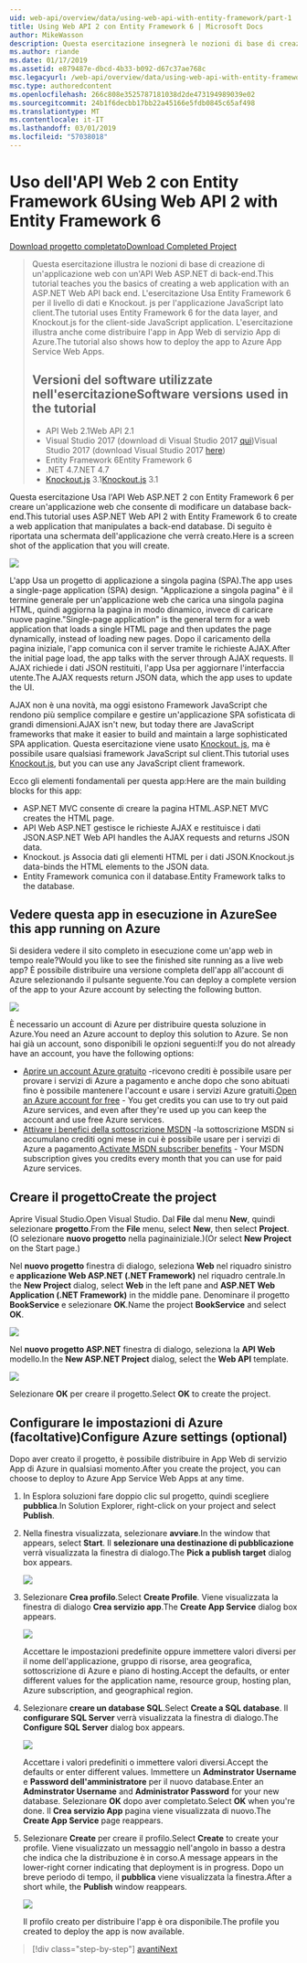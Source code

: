 ```yaml
---
uid: web-api/overview/data/using-web-api-with-entity-framework/part-1
title: Using Web API 2 con Entity Framework 6 | Microsoft Docs
author: MikeWasson
description: Questa esercitazione insegnerà le nozioni di base di creazione di un'applicazione web con un'API Web ASP.NET di back-end. L'esercitazione Usa Entity Framework 6 per il layout dei dati...
ms.author: riande
ms.date: 01/17/2019
ms.assetid: e879487e-dbcd-4b33-b092-d67c37ae768c
msc.legacyurl: /web-api/overview/data/using-web-api-with-entity-framework/part-1
msc.type: authoredcontent
ms.openlocfilehash: 266c808e3525787181038d2de473194989039e02
ms.sourcegitcommit: 24b1f6decbb17bb22a45166e5fdb0845c65af498
ms.translationtype: MT
ms.contentlocale: it-IT
ms.lasthandoff: 03/01/2019
ms.locfileid: "57038018"
---
```

<a name="using-web-api-2-with-entity-framework-6"></a><span data-ttu-id="af138-104">Uso dell'API Web 2 con Entity Framework 6</span><span class="sxs-lookup"><span data-stu-id="af138-104">Using Web API 2 with Entity Framework 6</span></span>
====================

[<span data-ttu-id="af138-105">Download progetto completato</span><span class="sxs-lookup"><span data-stu-id="af138-105">Download Completed Project</span></span>](https://github.com/MikeWasson/BookService)

> <span data-ttu-id="af138-106">Questa esercitazione illustra le nozioni di base di creazione di un'applicazione web con un'API Web ASP.NET di back-end.</span><span class="sxs-lookup"><span data-stu-id="af138-106">This tutorial teaches you the basics of creating a web application with an ASP.NET Web API back end.</span></span> <span data-ttu-id="af138-107">L'esercitazione Usa Entity Framework 6 per il livello di dati e Knockout. js per l'applicazione JavaScript lato client.</span><span class="sxs-lookup"><span data-stu-id="af138-107">The tutorial uses Entity Framework 6 for the data layer, and Knockout.js for the client-side JavaScript application.</span></span> <span data-ttu-id="af138-108">L'esercitazione illustra anche come distribuire l'app in App Web di servizio App di Azure.</span><span class="sxs-lookup"><span data-stu-id="af138-108">The tutorial also shows how to deploy the app to Azure App Service Web Apps.</span></span>
>
> ## <a name="software-versions-used-in-the-tutorial"></a><span data-ttu-id="af138-109">Versioni del software utilizzate nell'esercitazione</span><span class="sxs-lookup"><span data-stu-id="af138-109">Software versions used in the tutorial</span></span>
>
> - <span data-ttu-id="af138-110">API Web 2.1</span><span class="sxs-lookup"><span data-stu-id="af138-110">Web API 2.1</span></span>
> - <span data-ttu-id="af138-111">Visual Studio 2017 (download di Visual Studio 2017 [qui](https://visualstudio.microsoft.com/downloads/?utm_medium=microsoft&utm_source=docs.microsoft.com&utm_campaign=button+cta&utm_content=download+vs2017))</span><span class="sxs-lookup"><span data-stu-id="af138-111">Visual Studio 2017 (download Visual Studio 2017 [here](https://visualstudio.microsoft.com/downloads/?utm_medium=microsoft&utm_source=docs.microsoft.com&utm_campaign=button+cta&utm_content=download+vs2017))</span></span>
> - <span data-ttu-id="af138-112">Entity Framework 6</span><span class="sxs-lookup"><span data-stu-id="af138-112">Entity Framework 6</span></span>
> - <span data-ttu-id="af138-113">.NET 4.7</span><span class="sxs-lookup"><span data-stu-id="af138-113">.NET 4.7</span></span>
> - <span data-ttu-id="af138-114">[Knockout.js](http://knockoutjs.com/) 3.1</span><span class="sxs-lookup"><span data-stu-id="af138-114">[Knockout.js](http://knockoutjs.com/) 3.1</span></span>

<span data-ttu-id="af138-115">Questa esercitazione Usa l'API Web ASP.NET 2 con Entity Framework 6 per creare un'applicazione web che consente di modificare un database back-end.</span><span class="sxs-lookup"><span data-stu-id="af138-115">This tutorial uses ASP.NET Web API 2 with Entity Framework 6 to create a web application that manipulates a back-end database.</span></span> <span data-ttu-id="af138-116">Di seguito è riportata una schermata dell'applicazione che verrà creato.</span><span class="sxs-lookup"><span data-stu-id="af138-116">Here is a screen shot of the application that you will create.</span></span>

[![](part-1/_static/image2.png)](part-1/_static/image1.png)

<span data-ttu-id="af138-117">L'app Usa un progetto di applicazione a singola pagina (SPA).</span><span class="sxs-lookup"><span data-stu-id="af138-117">The app uses a single-page application (SPA) design.</span></span> <span data-ttu-id="af138-118">"Applicazione a singola pagina" è il termine generale per un'applicazione web che carica una singola pagina HTML, quindi aggiorna la pagina in modo dinamico, invece di caricare nuove pagine.</span><span class="sxs-lookup"><span data-stu-id="af138-118">"Single-page application" is the general term for a web application that loads a single HTML page and then updates the page dynamically, instead of loading new pages.</span></span> <span data-ttu-id="af138-119">Dopo il caricamento della pagina iniziale, l'app comunica con il server tramite le richieste AJAX.</span><span class="sxs-lookup"><span data-stu-id="af138-119">After the initial page load, the app talks with the server through AJAX requests.</span></span> <span data-ttu-id="af138-120">Il AJAX richiede i dati JSON restituiti, l'app Usa per aggiornare l'interfaccia utente.</span><span class="sxs-lookup"><span data-stu-id="af138-120">The AJAX requests return JSON data, which the app uses to update the UI.</span></span>

<span data-ttu-id="af138-121">AJAX non è una novità, ma oggi esistono Framework JavaScript che rendono più semplice compilare e gestire un'applicazione SPA sofisticata di grandi dimensioni.</span><span class="sxs-lookup"><span data-stu-id="af138-121">AJAX isn't new, but today there are JavaScript frameworks that make it easier to build and maintain a large sophisticated SPA application.</span></span> <span data-ttu-id="af138-122">Questa esercitazione viene usato [Knockout. js](http://knockoutjs.com/), ma è possibile usare qualsiasi framework JavaScript sul client.</span><span class="sxs-lookup"><span data-stu-id="af138-122">This tutorial uses [Knockout.js](http://knockoutjs.com/), but you can use any JavaScript client framework.</span></span>

<span data-ttu-id="af138-123">Ecco gli elementi fondamentali per questa app:</span><span class="sxs-lookup"><span data-stu-id="af138-123">Here are the main building blocks for this app:</span></span>

- <span data-ttu-id="af138-124">ASP.NET MVC consente di creare la pagina HTML.</span><span class="sxs-lookup"><span data-stu-id="af138-124">ASP.NET MVC creates the HTML page.</span></span>
- <span data-ttu-id="af138-125">API Web ASP.NET gestisce le richieste AJAX e restituisce i dati JSON.</span><span class="sxs-lookup"><span data-stu-id="af138-125">ASP.NET Web API handles the AJAX requests and returns JSON data.</span></span>
- <span data-ttu-id="af138-126">Knockout. js Associa dati gli elementi HTML per i dati JSON.</span><span class="sxs-lookup"><span data-stu-id="af138-126">Knockout.js data-binds the HTML elements to the JSON data.</span></span>
- <span data-ttu-id="af138-127">Entity Framework comunica con il database.</span><span class="sxs-lookup"><span data-stu-id="af138-127">Entity Framework talks to the database.</span></span>

## <a name="see-this-app-running-on-azure"></a><span data-ttu-id="af138-128">Vedere questa app in esecuzione in Azure</span><span class="sxs-lookup"><span data-stu-id="af138-128">See this app running on Azure</span></span>

<span data-ttu-id="af138-129">Si desidera vedere il sito completo in esecuzione come un'app web in tempo reale?</span><span class="sxs-lookup"><span data-stu-id="af138-129">Would you like to see the finished site running as a live web app?</span></span> <span data-ttu-id="af138-130">È possibile distribuire una versione completa dell'app all'account di Azure selezionando il pulsante seguente.</span><span class="sxs-lookup"><span data-stu-id="af138-130">You can deploy a complete version of the app to your Azure account by selecting the following button.</span></span>

[![](http://azuredeploy.net/deploybutton.png)](https://azuredeploy.net/?WT.mc_id=deploy_azure_aspnet&repository=https://github.com/tfitzmac/BookService)

<span data-ttu-id="af138-131">È necessario un account di Azure per distribuire questa soluzione in Azure.</span><span class="sxs-lookup"><span data-stu-id="af138-131">You need an Azure account to deploy this solution to Azure.</span></span> <span data-ttu-id="af138-132">Se non hai già un account, sono disponibili le opzioni seguenti:</span><span class="sxs-lookup"><span data-stu-id="af138-132">If you do not already have an account, you have the following options:</span></span>

- <span data-ttu-id="af138-133">[Aprire un account Azure gratuito](https://azure.microsoft.com/pricing/free-trial/?WT.mc_id=A443DD604) -ricevono crediti è possibile usare per provare i servizi di Azure a pagamento e anche dopo che sono abituati fino è possibile mantenere l'account e usare i servizi Azure gratuiti.</span><span class="sxs-lookup"><span data-stu-id="af138-133">[Open an Azure account for free](https://azure.microsoft.com/pricing/free-trial/?WT.mc_id=A443DD604) - You get credits you can use to try out paid Azure services, and even after they're used up you can keep the account and use free Azure services.</span></span>
- <span data-ttu-id="af138-134">[Attivare i benefici della sottoscrizione MSDN](https://azure.microsoft.com/pricing/member-offers/msdn-benefits-details/?WT.mc_id=A443DD604) -la sottoscrizione MSDN si accumulano crediti ogni mese in cui è possibile usare per i servizi di Azure a pagamento.</span><span class="sxs-lookup"><span data-stu-id="af138-134">[Activate MSDN subscriber benefits](https://azure.microsoft.com/pricing/member-offers/msdn-benefits-details/?WT.mc_id=A443DD604) - Your MSDN subscription gives you credits every month that you can use for paid Azure services.</span></span>

## <a name="create-the-project"></a><span data-ttu-id="af138-135">Creare il progetto</span><span class="sxs-lookup"><span data-stu-id="af138-135">Create the project</span></span>

<span data-ttu-id="af138-136">Aprire Visual Studio.</span><span class="sxs-lookup"><span data-stu-id="af138-136">Open Visual Studio.</span></span> <span data-ttu-id="af138-137">Dal **File** dal menu **New**, quindi selezionare **progetto**.</span><span class="sxs-lookup"><span data-stu-id="af138-137">From the **File** menu, select **New**, then select **Project**.</span></span> <span data-ttu-id="af138-138">(O selezionare **nuovo progetto** nella paginainiziale.)</span><span class="sxs-lookup"><span data-stu-id="af138-138">(Or select **New Project** on the Start page.)</span></span>

<span data-ttu-id="af138-139">Nel **nuovo progetto** finestra di dialogo, seleziona **Web** nel riquadro sinistro e **applicazione Web ASP.NET (.NET Framework)** nel riquadro centrale.</span><span class="sxs-lookup"><span data-stu-id="af138-139">In the **New Project** dialog, select **Web** in the left pane and **ASP.NET Web Application (.NET Framework)** in the middle pane.</span></span> <span data-ttu-id="af138-140">Denominare il progetto **BookService** e selezionare **OK**.</span><span class="sxs-lookup"><span data-stu-id="af138-140">Name the project **BookService** and select **OK**.</span></span>

[![](part-1/_static/image11.png)](part-1/_static/image11.png)

<span data-ttu-id="af138-141">Nel **nuovo progetto ASP.NET** finestra di dialogo, seleziona la **API Web** modello.</span><span class="sxs-lookup"><span data-stu-id="af138-141">In the **New ASP.NET Project** dialog, select the **Web API** template.</span></span>

[![](part-1/_static/image12.png)](part-1/_static/image12.png)


<span data-ttu-id="af138-142">Selezionare **OK** per creare il progetto.</span><span class="sxs-lookup"><span data-stu-id="af138-142">Select **OK** to create the project.</span></span>

## <a name="configure-azure-settings-optional"></a><span data-ttu-id="af138-143">Configurare le impostazioni di Azure (facoltative)</span><span class="sxs-lookup"><span data-stu-id="af138-143">Configure Azure settings (optional)</span></span>

<span data-ttu-id="af138-144">Dopo aver creato il progetto, è possibile distribuire in App Web di servizio App di Azure in qualsiasi momento.</span><span class="sxs-lookup"><span data-stu-id="af138-144">After you create the project, you can choose to deploy to Azure App Service Web Apps at any time.</span></span> 

1. <span data-ttu-id="af138-145">In Esplora soluzioni fare doppio clic sul progetto, quindi scegliere **pubblica**.</span><span class="sxs-lookup"><span data-stu-id="af138-145">In Solution Explorer, right-click on your project and select **Publish**.</span></span>

2. <span data-ttu-id="af138-146">Nella finestra visualizzata, selezionare **avviare**.</span><span class="sxs-lookup"><span data-stu-id="af138-146">In the window that appears, select **Start**.</span></span> <span data-ttu-id="af138-147">Il **selezionare una destinazione di pubblicazione** verrà visualizzata la finestra di dialogo.</span><span class="sxs-lookup"><span data-stu-id="af138-147">The **Pick a publish target** dialog box appears.</span></span>

   [![](part-1/_static/image14.png)](part-1/_static/image14.png)

3. <span data-ttu-id="af138-148">Selezionare **Crea profilo**.</span><span class="sxs-lookup"><span data-stu-id="af138-148">Select **Create Profile**.</span></span> <span data-ttu-id="af138-149">Viene visualizzata la finestra di dialogo **Crea servizio app**.</span><span class="sxs-lookup"><span data-stu-id="af138-149">The **Create App Service** dialog box appears.</span></span>

   [![](part-1/_static/image15.png)](part-1/_static/image15.png)

   <span data-ttu-id="af138-150">Accettare le impostazioni predefinite oppure immettere valori diversi per il nome dell'applicazione, gruppo di risorse, area geografica, sottoscrizione di Azure e piano di hosting.</span><span class="sxs-lookup"><span data-stu-id="af138-150">Accept the defaults, or enter different values for the application name, resource group, hosting plan, Azure subscription, and geographical region.</span></span> 

4. <span data-ttu-id="af138-151">Selezionare **creare un database SQL**.</span><span class="sxs-lookup"><span data-stu-id="af138-151">Select **Create a SQL database**.</span></span> <span data-ttu-id="af138-152">Il **configurare SQL Server** verrà visualizzata la finestra di dialogo.</span><span class="sxs-lookup"><span data-stu-id="af138-152">The **Configure SQL Server** dialog box appears.</span></span> 

   [![](part-1/_static/image16.png)](part-1/_static/image16.png)

   <span data-ttu-id="af138-153">Accettare i valori predefiniti o immettere valori diversi.</span><span class="sxs-lookup"><span data-stu-id="af138-153">Accept the defaults or enter different values.</span></span> <span data-ttu-id="af138-154">Immettere un **Adminstrator Username** e **Password dell'amministratore** per il nuovo database.</span><span class="sxs-lookup"><span data-stu-id="af138-154">Enter an **Adminstrator Username** and **Administrator Password** for your new database.</span></span> <span data-ttu-id="af138-155">Selezionare **OK** dopo aver completato.</span><span class="sxs-lookup"><span data-stu-id="af138-155">Select **OK** when you're done.</span></span> <span data-ttu-id="af138-156">Il **Crea servizio App** pagina viene visualizzata di nuovo.</span><span class="sxs-lookup"><span data-stu-id="af138-156">The **Create App Service** page reappears.</span></span>

5. <span data-ttu-id="af138-157">Selezionare **Create** per creare il profilo.</span><span class="sxs-lookup"><span data-stu-id="af138-157">Select **Create** to create your profile.</span></span> <span data-ttu-id="af138-158">Viene visualizzato un messaggio nell'angolo in basso a destra che indica che la distribuzione è in corso.</span><span class="sxs-lookup"><span data-stu-id="af138-158">A message appears in the lower-right corner indicating that deployment is in progress.</span></span> <span data-ttu-id="af138-159">Dopo un breve periodo di tempo, il **pubblica** viene visualizzata la finestra.</span><span class="sxs-lookup"><span data-stu-id="af138-159">After a short while, the **Publish** window reappears.</span></span>

    [![](part-1/_static/image17.png)](part-1/_static/image17.png)
   
    <span data-ttu-id="af138-160">Il profilo creato per distribuire l'app è ora disponibile.</span><span class="sxs-lookup"><span data-stu-id="af138-160">The profile you created to deploy the app is now available.</span></span> 


> [!div class="step-by-step"]
> [<span data-ttu-id="af138-161">avanti</span><span class="sxs-lookup"><span data-stu-id="af138-161">Next</span></span>](part-2.md)
